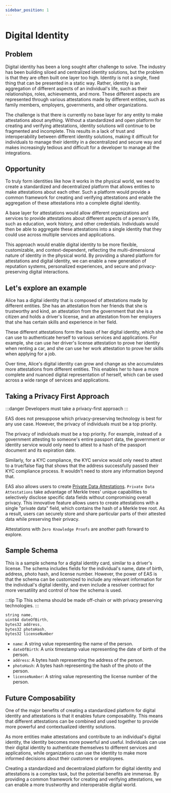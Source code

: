 ```yaml
---
sidebar_position: 1
---
```


# Digital Identity

## Problem
Digital identity has been a long sought after challenge to solve. The industry has been building siloed and centralized identity solutions, but the problem is that they are often built one layer too high. Identity is not a single, fixed thing that can be presented in a static way. Rather, identity is an aggregation of different aspects of an individual's life, such as their relationships, roles, achievements, and more. These different aspects are represented through various attestations made by different entities, such as family members, employers, governments, and other organizations.

The challenge is that there is currently no base layer for any entity to make attestations about anything. Without a standardized and open platform for creating and verifying attestations, identity solutions will continue to be fragmented and incomplete. This results in a lack of trust and interoperability between different identity solutions, making it difficult for individuals to manage their identity in a decentralized and secure way and makes increasingly tedious and difficult for a developer to manage all the integrations.

## Opportunity
To truly form identities like how it works in the physical world, we need to create a standardized and decentralized platform that allows entities to make attestations about each other. Such a platform would provide a common framework for creating and verifying attestations and enable the aggregation of these attestations into a complete digital identity.

A base layer for attestations would allow different organizations and services to provide attestations about different aspects of a person's life, such as education, work history, and other credentials. Individuals would then be able to aggregate these attestations into a single identity that they could use across multiple services and applications.

This approach would enable digital identity to be more flexible, customizable, and context-dependent, reflecting the multi-dimensional nature of identity in the physical world. By providing a shared platform for attestations and digital identity, we can enable a new generation of reputation systems, personalized experiences, and secure and privacy-preserving digital interactions.

## Let's explore an example
Alice has a digital identity that is composed of attestations made by different entities. She has an attestation from her friends that she is trustworthy and kind, an attestation from the government that she is a citizen and holds a driver's license, and an attestation from her employers that she has certain skills and experience in her field.

These different attestations form the basis of her digital identity, which she can use to authenticate herself to various services and applications. For example, she can use her driver's license attestation to prove her identity when renting a car, and she can use her work attestation to prove her skills when applying for a job.

Over time, Alice's digital identity can grow and change as she accumulates more attestations from different entities. This enables her to have a more complete and nuanced digital representation of herself, which can be used across a wide range of services and applications.

## Taking a Privacy First Approach
:::danger Developers must take a privacy-first approach
:::

EAS does not presuppose which privacy-preserving technology is best for any use case. However, the privacy of individuals must be a top priority.

The privacy of individuals must be a top priority. For example, instead of a government attesting to someone's entire passport data, the government or identity service would only need to attest to a hash of the passport document and its expiration date. 

Similarly, for a KYC compliance, the KYC service would only need to attest to a true/false flag that shows that the address successfully passed their KYC compliance process. It wouldn't need to store any information beyond that.

EAS also allows users to create [Private Data Attestations](/docs/tutorials/private-data-attestations). `Private Data Attestations` take advantage of Merkle trees' unique capabilities to selectively disclose specific data fields without compromising overall privacy. This innovative feature allows users to create attestations with a single "private data" field, which contains the hash of a Merkle tree root. As a result, users can securely store and share particular parts of their attested data while preserving their privacy.

Attestations with `Zero Knowledge Proofs` are another path forward to explore. 

## Sample Schema
This is a sample schema for a digital identity card, similar to a driver's license. The schema includes fields for the individual's name, date of birth, address, photo hash, and license number. However, the power of EAS is that the schema can be customized to include any relevant information for the individual's digital identity, and even include a resolver contract for more versatility and control of how the schema is used.

:::tip Tip
This schema should be made off-chain or with privacy preserving technologies.
:::

```jsx
string name,
uint64 dateOfBirth,
bytes32 address,
bytes32 photoHash,
bytes32 licenseNumber
```
- `name`: A string value representing the name of the person.
- `dateOfBirth`: A unix timestamp value representing the date of birth of the person.
- `address`: A bytes hash representing the address of the person.
- `photoHash`: A bytes hash representing the hash of the photo of the person.
- `licenseNumber`: A string value representing the license number of the person.

## Future Composability
One of the major benefits of creating a standardized platform for digital identity and attestations is that it enables future composability. This means that different attestations can be combined and used together to provide more powerful and contextualized identity solutions.

As more entities make attestations and contribute to an individual's digital identity, the identity becomes more powerful and useful. Individuals can use their digital identity to authenticate themselves to different services and applications, while organizations can use the identity to make more informed decisions about their customers or employees.

Creating a standardized and decentralized platform for digital identity and attestations is a complex task, but the potential benefits are immense. By providing a common framework for creating and verifying attestations, we can enable a more trustworthy and interoperable digital world.
